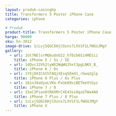 ```yaml
---
layout: produk-casinghp
title: Transformers 5 Poster iPhone Case
categories: iphone

# Produk
product-title: Transformers 5 Poster iPhone Case
harga: 90000
sku: hn-3812
image-drive: 1cLvjSQGC6HjCOzns7LXViF1LfWGUJMgY
gallery:
  - url: 1Gt7NElsrMQ6udnO22_hf0zb6S14MESii
    title: iPhone 5 / 5s / SE
  - url: 1dQvc32Vh2tyWX2WqWUJhxt3pgLNKX_B_
    title: iPhone 6 / 6s
  - url: 1YXj0XICGthTAQjXEsq5Em41_rGwa2glp
    title: iPhone 6 Plus / 6s Plus
  - url: 16inJ8aUyoLVKe-PxUe89xiBETmeVtGyz
    title: iPhone 7 / 8
  - url: 1SeC3Pion6tRKXMrCXE43ss8qsGTWa4AO
    title: iPhone 7 Plus / 8 Plus
  - url: 1cLvjSQGC6HjCOzns7LXViF1LfWGUJMgY
    title: iPhone X
---
```

